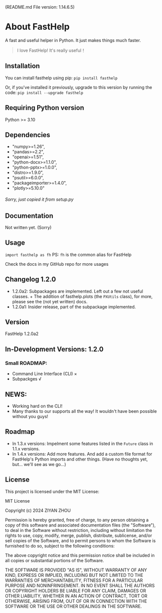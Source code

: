 (README.md File version: 1.14.6.5)

# About FastHelp

A fast and useful helper in Python. It just makes things much faster.

> I love FastHelp! It's really useful！

## Installation

You can install fasthelp using pip:
`pip install fasthelp`

Or, if you've installed it previously, upgrade to this version by running the code:
`pip install --upgrade fasthelp`

## Requiring Python version

Python >= 3.10

## Dependencies

- "numpy>=1.26",
- "pandas>=2.2",
- "openai>=1.51",
- "python-docx>=1.1.0",
- "python-pptx>=1.0.0",
- "distro>=1.9.0",
- "psutil>=6.0.0",
- "packageimporter>=1.4.0",
- "plotly>=5.10.0"

###### Sorry, just copied it from setup.py

## Documentation

Not written yet. (Sorry)

## Usage

`import fasthelp as fh`
PS: `fh` is the common alias for FastHelp

Check the docs in my GitHub repo for more usages

## Changelog 1.2.0

- 1.2.0a2: Subpackages are implemented. Left out a few not useful classes. + The addition of fasthelp.plots (the `PXUtils` class), for more, please see the (not yet written) docs.
- 1.2.0a1: Insider release, part of the subpackage implemented.

## Version

FastHelp 1.2.0a2

## In-Development Versions: 1.2.0

### Small ROADMAP:

- Command Line Interface (CLI) ×
- Subpackges √

## NEWS:

- Working hard on the CLI!
- Many thanks to our supports all the way! It wouldn't have been possible without you guys!

## Roadmap

- In 1.3.x versions: Impelment some features listed in the `Future` class in 1.1.x versions.
- In 1.4.x versions: Add more features. And add a custom file format for FastHelp's Python imports and other things. (Have no thoughts yet, but... we'll see as we go...)

## License

This project is licensed under the MIT License:

MIT License

Copyright (c) 2024 ZIYAN ZHOU

Permission is hereby granted, free of charge, to any person obtaining a copy
of this software and associated documentation files (the "Software"), to deal
in the Software without restriction, including without limitation the rights
to use, copy, modify, merge, publish, distribute, sublicense, and/or sell
copies of the Software, and to permit persons to whom the Software is
furnished to do so, subject to the following conditions:

The above copyright notice and this permission notice shall be included in all
copies or substantial portions of the Software.

THE SOFTWARE IS PROVIDED "AS IS", WITHOUT WARRANTY OF ANY KIND, EXPRESS OR
IMPLIED, INCLUDING BUT NOT LIMITED TO THE WARRANTIES OF MERCHANTABILITY,
FITNESS FOR A PARTICULAR PURPOSE AND NONINFRINGEMENT. IN NO EVENT SHALL THE
AUTHORS OR COPYRIGHT HOLDERS BE LIABLE FOR ANY CLAIM, DAMAGES OR OTHER
LIABILITY, WHETHER IN AN ACTION OF CONTRACT, TORT OR OTHERWISE, ARISING FROM,
OUT OF OR IN CONNECTION WITH THE SOFTWARE OR THE USE OR OTHER DEALINGS IN THE
SOFTWARE.
